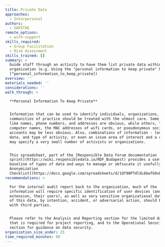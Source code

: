 ```yaml
---
title: Private Data
approaches:
  - Interpersonal
authors:
  - SAFETAG
remote_options:
  - with-support
skills_required:
  - Group Facilitation
  - Risk Assessment
skills_trained: []
summary: >
  Guide staff through an activity to have them list private data within the
  organization (e.g. Using the "personal information to keep private" handout.
  [^personal_information_to_keep_private])
overview: ''
materials_needed: ''
considerations: ''
walk_through: >

  **Personal Information To Keep Private**


  Information that can be used to identify individuals, organizations, and even
  communities of practice should be treated with the utmost care. Some data,
  like names, phone numbers, and addresses are obvious, while others, like
  computer names, the MAC addresses of wifi cards, or pseudonymous social media
  accounts may be less obvious. Also, combinations of information - location,
  data, and type of activity, or even an issue area of interest and a city name
  may specify a very small number of activists or organizations.


  This spreadsheet, part of the [Responsible Data Forum documentation
  sprint](https://wiki.responsibledata.io/RDF_Budapest) provides a useful
  baseline of types of data and ways to manage or obfsucate it usefully:  [Data
  Anonymization
  Checklist](https://docs.google.com/spreadsheets/d/1Qf90P7dlXL6bwfG9vDpapQe1HUD1PtCqjJwayn0xOkQ/edit?usp=sharing)
recommendations: >

  For the internal audit report back to the organization, much of the
  information will require specific identification of user devices (and by
  extension, their users), as well as very sensitive organizational data. None
  of this data, by intention, accident, or adversarial action, should be shared
  with third parties. 


  Please refer to the Analysis and Reporting section for the limited data set
  that is required for project reporting, and to the Operational Security
  section for guidance on data security.
organization_size_under: 25
time_required_minutes: 60
---
```


